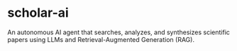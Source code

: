 # scholar-ai
An autonomous AI agent that searches, analyzes, and synthesizes scientific papers using LLMs and Retrieval-Augmented Generation (RAG).
